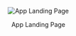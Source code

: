 <p align="center">
    <img src="/img/2022-12-31 23-27-17.mp4" alt="App Landing Page">
</p>
<p align="center">
  App Landing Page
</p>